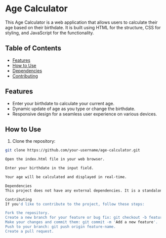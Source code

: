 # Age Calculator

This Age Calculator is a web application that allows users to calculate their age based on their birthdate. It is built using HTML for the structure, CSS for styling, and JavaScript for the functionality.

## Table of Contents

- [Features](#features)
- [How to Use](#how-to-use)
- [Dependencies](#dependencies)
- [Contributing](#contributing)


## Features

- Enter your birthdate to calculate your current age.
- Dynamic update of age as you type or change the birthdate.
- Responsive design for a seamless user experience on various devices.

## How to Use

1. Clone the repository:

```bash
git clone https://github.com/your-username/age-calculator.git

Open the index.html file in your web browser.

Enter your birthdate in the input field.

Your age will be calculated and displayed in real-time.

Dependencies
This project does not have any external dependencies. It is a standalone web application.

Contributing
If you'd like to contribute to the project, follow these steps:

Fork the repository.
Create a new branch for your feature or bug fix: git checkout -b feature-name.
Make your changes and commit them: git commit -m 'Add a new feature'.
Push to your branch: git push origin feature-name.
Create a pull request.
